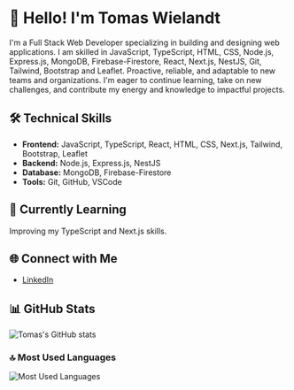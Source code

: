 # 👋 Hello! I'm Tomas Wielandt

I'm a Full Stack Web Developer specializing in building and designing web applications. I am skilled in JavaScript, TypeScript, HTML, CSS, Node.js, Express.js, MongoDB, Firebase-Firestore, React, Next.js, NestJS, Git, Tailwind, Bootstrap and Leaflet. Proactive, reliable, and adaptable to new teams and organizations. I'm eager to continue learning, take on new challenges, and contribute my energy and knowledge to impactful projects.

## 🛠️ Technical Skills
- **Frontend:** JavaScript, TypeScript, React, HTML, CSS, Next.js, Tailwind, Bootstrap, Leaflet
- **Backend:** Node.js, Express.js, NestJS
- **Database:** MongoDB, Firebase-Firestore
- **Tools:** Git, GitHub, VSCode

## 🌱 Currently Learning
Improving my TypeScript and Next.js skills.

## 🌐 Connect with Me
- [LinkedIn](https://www.linkedin.com/in/tomas-wielandt-montory-3030b682/)

## 📊 GitHub Stats

![Tomas's GitHub stats](https://github-readme-stats.vercel.app/api?username=TomasWielandt&show_icons=true&theme=radical)

### 🔝 Most Used Languages
![Most Used Languages](https://github-readme-stats.vercel.app/api/top-langs/?username=TomasWielandt&layout=compact&theme=radical)
